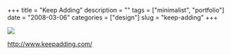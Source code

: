 +++
title = "Keep Adding"
description = ""
tags = ["minimalist", "portfolio"]
date = "2008-03-06"
categories = ["design"]
slug = "keep-adding"
+++


 

  <div id="screens-thumbs" class="clearfix">
    <div class="txt-center" id="design-submission"><a href="http://www.keepadding.com/"><img id='bluga-thumbnail-855' class='bluga-thumbnail large' src='//media.konigi.com/bluga/
wt47f2790fc08a8_0.jpg'/></a></div>  
  </div>   
<p><a href="http://www.keepadding.com/">http://www.keepadding.com/</a></p>




